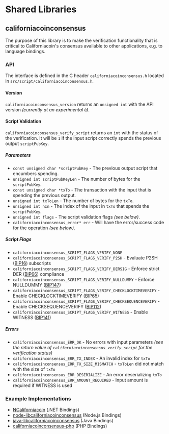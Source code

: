 Shared Libraries
================

## californiacoinconsensus

The purpose of this library is to make the verification functionality that is critical to Californiacoin's consensus available to other applications, e.g. to language bindings.

### API

The interface is defined in the C header `californiacoinconsensus.h` located in  `src/script/californiacoinconsensus.h`.

#### Version

`californiacoinconsensus_version` returns an `unsigned int` with the API version *(currently at an experimental `0`)*.

#### Script Validation

`californiacoinconsensus_verify_script` returns an `int` with the status of the verification. It will be `1` if the input script correctly spends the previous output `scriptPubKey`.

##### Parameters
- `const unsigned char *scriptPubKey` - The previous output script that encumbers spending.
- `unsigned int scriptPubKeyLen` - The number of bytes for the `scriptPubKey`.
- `const unsigned char *txTo` - The transaction with the input that is spending the previous output.
- `unsigned int txToLen` - The number of bytes for the `txTo`.
- `unsigned int nIn` - The index of the input in `txTo` that spends the `scriptPubKey`.
- `unsigned int flags` - The script validation flags *(see below)*.
- `californiacoinconsensus_error* err` - Will have the error/success code for the operation *(see below)*.

##### Script Flags
- `californiacoinconsensus_SCRIPT_FLAGS_VERIFY_NONE`
- `californiacoinconsensus_SCRIPT_FLAGS_VERIFY_P2SH` - Evaluate P2SH ([BIP16](https://github.com/bitcoin/bips/blob/master/bip-0016.mediawiki)) subscripts
- `californiacoinconsensus_SCRIPT_FLAGS_VERIFY_DERSIG` - Enforce strict DER ([BIP66](https://github.com/bitcoin/bips/blob/master/bip-0066.mediawiki)) compliance
- `californiacoinconsensus_SCRIPT_FLAGS_VERIFY_NULLDUMMY` - Enforce NULLDUMMY ([BIP147](https://github.com/bitcoin/bips/blob/master/bip-0147.mediawiki))
- `californiacoinconsensus_SCRIPT_FLAGS_VERIFY_CHECKLOCKTIMEVERIFY` - Enable CHECKLOCKTIMEVERIFY ([BIP65](https://github.com/bitcoin/bips/blob/master/bip-0065.mediawiki))
- `californiacoinconsensus_SCRIPT_FLAGS_VERIFY_CHECKSEQUENCEVERIFY` - Enable CHECKSEQUENCEVERIFY ([BIP112](https://github.com/bitcoin/bips/blob/master/bip-0112.mediawiki))
- `californiacoinconsensus_SCRIPT_FLAGS_VERIFY_WITNESS` - Enable WITNESS ([BIP141](https://github.com/bitcoin/bips/blob/master/bip-0141.mediawiki))

##### Errors
- `californiacoinconsensus_ERR_OK` - No errors with input parameters *(see the return value of `californiacoinconsensus_verify_script` for the verification status)*
- `californiacoinconsensus_ERR_TX_INDEX` - An invalid index for `txTo`
- `californiacoinconsensus_ERR_TX_SIZE_MISMATCH` - `txToLen` did not match with the size of `txTo`
- `californiacoinconsensus_ERR_DESERIALIZE` - An error deserializing `txTo`
- `californiacoinconsensus_ERR_AMOUNT_REQUIRED` - Input amount is required if WITNESS is used

### Example Implementations
- [NCaliforniacoin](https://github.com/NicolasDorier/NCaliforniacoin/blob/master/NCaliforniacoin/Script.cs#L814) (.NET Bindings)
- [node-libcaliforniacoinconsensus](https://github.com/bitpay/node-libcaliforniacoinconsensus) (Node.js Bindings)
- [java-libcaliforniacoinconsensus](https://github.com/dexX7/java-libcaliforniacoinconsensus) (Java Bindings)
- [californiacoinconsensus-php](https://github.com/Bit-Wasp/californiacoinconsensus-php) (PHP Bindings)
